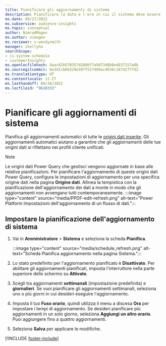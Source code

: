 ```yaml
---
title: Pianificare gli aggiornamenti di sistema
description: Pianificare la data e l'ora in cui il sistema deve essere aggiornato
ms.date: 09/27/2022
ms.subservice: audience-insights
ms.topic: conceptual
author: NimrodMagen
ms.author: nimagen
ms.reviewer: v-wendysmith
manager: shellyha
searchScope:
- ci-system-schedule
- customerInsights
ms.openlocfilehash: 4aac02b570357d2086f7a9d7340b0e4837157a0b
ms.sourcegitcommit: be341cb69329e507f527409ac4636c18742777d2
ms.translationtype: HT
ms.contentlocale: it-IT
ms.lasthandoff: 09/30/2022
ms.locfileid: "9610333"
---
```

# <a name="schedule-system-refresh"></a>Pianificare gli aggiornamenti di sistema

Pianifica gli aggiornamenti automatici di tutte le [origini dati inserite](data-sources.md). Gli aggiornamenti automatici aiutano a garantire che gli aggiornamenti delle tue origini dati si riflettano nei profili cliente unificati.

> [!NOTE]
> Le origini dati Power Query che gestisci vengono aggiornate in base alle relative pianificazioni. Per pianificare l'aggiornamento di queste origini dati Power Query, configura le impostazioni di aggiornamento per una specifica origine dati nella pagina **Origine dati**. Allinea la tempistica con la pianificazione dell'aggiornamento dei dati a monte in modo che gli aggiornamenti non avvengano tutti contemporaneamente.
> :::image type="content" source="media/PPDF-edit-refresh.png" alt-text="Power Platform Impostazioni dell'aggiornamento di un flusso di dati.":::

## <a name="set-system-refresh-schedule"></a>Impostare la pianificazione dell'aggiornamento di sistema

1. Vai in **Amministratore** > **Sistema** e seleziona la scheda **Pianifica**.

   :::image type="content" source="media/schedule_refresh.png" alt-text="Scheda Pianifica aggiornamento nella pagina Sistema.":::

1. Lo stato predefinito per l'aggiornamento pianificato è **Disattivato**. Per abilitare gli aggiornamenti pianificati, imposta l'interruttore nella parte superiore dello schermo su **Attivato**.

1. Scegli tra aggiornamenti **settimanali** (impostazione predefinita) e **giornalieri**. Se vuoi pianificare gli aggiornamenti settimanali, seleziona uno o più giorni in cui desideri eseguire l'aggiornamento.

1. Imposta il tuo **Fuso orario**, quindi utilizza il menu a discesa **Ora** per impostare i tempi di aggiornamento. Se desideri pianificare più aggiornamenti in un solo giorno, seleziona **Aggiungi un altro orario**. Puoi aggiungere fino a quattro aggiornamenti.

1. Seleziona **Salva** per applicare le modifiche.

[!INCLUDE [footer-include](includes/footer-banner.md)]
